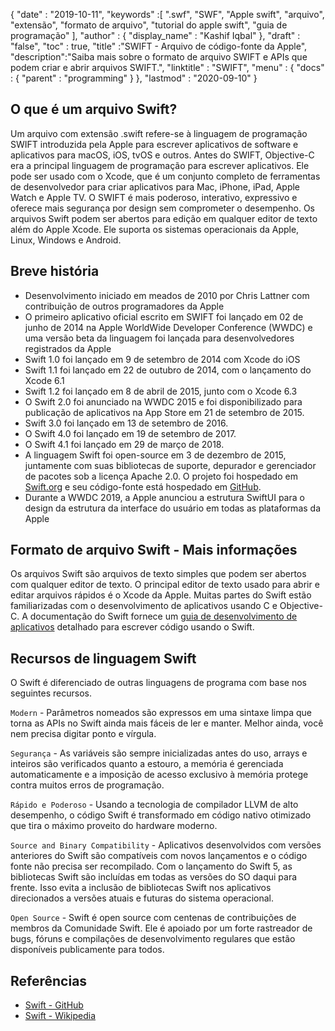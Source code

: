{
  "date" : "2019-10-11",
  "keywords" :[ ".swf", "SWF", "Apple swift", "arquivo", "extensão", "formato de arquivo", "tutorial do apple swift", "guia de programação" ],
  "author" : {
    "display_name" : "Kashif Iqbal"
},
  "draft" : "false",
  "toc" : true,
  "title" :"SWIFT - Arquivo de código-fonte da Apple",
  "description":"Saiba mais sobre o formato de arquivo SWIFT e APIs que podem criar e abrir arquivos SWIFT.",
  "linktitle" : "SWIFT",
  "menu" : {
    "docs" : {
      "parent" : "programming"
}
},
  "lastmod" : "2020-09-10"
}

## O que é um arquivo Swift?

Um arquivo com extensão .swift refere-se à linguagem de programação SWIFT introduzida pela Apple para escrever aplicativos de software e aplicativos para macOS, iOS, tvOS e outros. Antes do SWIFT, Objective-C era a principal linguagem de programação para escrever aplicativos. Ele pode ser usado com o Xcode, que é um conjunto completo de ferramentas de desenvolvedor para criar aplicativos para Mac, iPhone, iPad, Apple Watch e Apple TV. O SWIFT é mais poderoso, interativo, expressivo e oferece mais segurança por design sem comprometer o desempenho. Os arquivos Swift podem ser abertos para edição em qualquer editor de texto além do Apple Xcode. Ele suporta os sistemas operacionais da Apple, Linux, Windows e Android.

## Breve história

* Desenvolvimento iniciado em meados de 2010 por Chris Lattner com contribuição de outros programadores da Apple
* O primeiro aplicativo oficial escrito em SWIFT foi lançado em 02 de junho de 2014 na Apple WorldWide Developer Conference (WWDC) e uma versão beta da linguagem foi lançada para desenvolvedores registrados da Apple
* Swift 1.0 foi lançado em 9 de setembro de 2014 com Xcode do iOS
* Swift 1.1 foi lançado em 22 de outubro de 2014, com o lançamento do Xcode 6.1
* Swift 1.2 foi lançado em 8 de abril de 2015, junto com o Xcode 6.3
* O Swift 2.0 foi anunciado na WWDC 2015 e foi disponibilizado para publicação de aplicativos na App Store em 21 de setembro de 2015.
* Swift 3.0 foi lançado em 13 de setembro de 2016.
* O Swift 4.0 foi lançado em 19 de setembro de 2017.
* O Swift 4.1 foi lançado em 29 de março de 2018.
* A linguagem Swift foi open-source em 3 de dezembro de 2015, juntamente com suas bibliotecas de suporte, depurador e gerenciador de pacotes sob a licença Apache 2.0. O projeto foi hospedado em [Swift.org](https://swift.org/) e seu código-fonte está hospedado em [GitHub](https://github.com/apple/swift).
* Durante a WWDC 2019, a Apple anunciou a estrutura SwiftUI para o design da estrutura da interface do usuário em todas as plataformas da Apple

## Formato de arquivo Swift - Mais informações

Os arquivos Swift são arquivos de texto simples que podem ser abertos com qualquer editor de texto. O principal editor de texto usado para abrir e editar arquivos rápidos é o Xcode da Apple. Muitas partes do Swift estão familiarizadas com o desenvolvimento de aplicativos usando C e Objective-C. A documentação do Swift fornece um [guia de desenvolvimento de aplicativos](https://docs.swift.org/swift-book/documentation/the-swift-programming-language/thebasics/) detalhado para escrever código usando o Swift.

## Recursos de linguagem Swift

O Swift é diferenciado de outras linguagens de programa com base nos seguintes recursos.

`Modern` - Parâmetros nomeados são expressos em uma sintaxe limpa que torna as APIs no Swift ainda mais fáceis de ler e manter. Melhor ainda, você nem precisa digitar ponto e vírgula.

`Segurança` - As variáveis são sempre inicializadas antes do uso, arrays e inteiros são verificados quanto a estouro, a memória é gerenciada automaticamente e a imposição de acesso exclusivo à memória protege contra muitos erros de programação.

`Rápido e Poderoso` - Usando a tecnologia de compilador LLVM de alto desempenho, o código Swift é transformado em código nativo otimizado que tira o máximo proveito do hardware moderno.

`Source and Binary Compatibility` - Aplicativos desenvolvidos com versões anteriores do Swift são compatíveis com novos lançamentos e o código fonte não precisa ser recompilado. Com o lançamento do Swift 5, as bibliotecas Swift são incluídas em todas as versões do SO daqui para frente. Isso evita a inclusão de bibliotecas Swift nos aplicativos direcionados a versões atuais e futuras do sistema operacional.

`Open Source` - Swift é open source com centenas de contribuições de membros da Comunidade Swift. Ele é apoiado por um forte rastreador de bugs, fóruns e compilações de desenvolvimento regulares que estão disponíveis publicamente para todos.

## Referências
* [Swift - GitHub](https://github.com/apple/swift)
* [Swift - Wikipedia](https://en.wikipedia.org/wiki/Swift_(programming_language))

